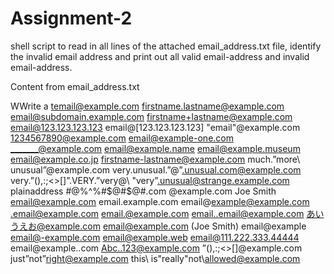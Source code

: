 # Assignment-2
shell script to read in all lines of the attached email_address.txt file, identify the invalid email address and print out all valid email-address and invalid email-address.

Content from email_address.txt

WWrite a temail@example.com
firstname.lastname@example.com
email@subdomain.example.com
firstname+lastname@example.com
email@123.123.123.123
email@[123.123.123.123]
"email"@example.com
1234567890@example.com
email@example-one.com
_______@example.com
email@example.name
email@example.museum
email@example.co.jp
firstname-lastname@example.com
much.”more\ unusual”@example.com
very.unusual.”@”.unusual.com@example.com
very.”(),:;<>[]”.VERY.”very@\\ "very”.unusual@strange.example.com
plainaddress
#@%^%#$@#$@#.com
@example.com
Joe Smith <email@example.com>
email.example.com
email@example@example.com
.email@example.com
email.@example.com
email..email@example.com
あいうえお@example.com
email@example.com (Joe Smith)
email@example
email@-example.com
email@example.web
email@111.222.333.44444
email@example..com
Abc..123@example.com
”(),:;<>[\]@example.com
just”not”right@example.com
this\ is"really"not\allowed@example.com

